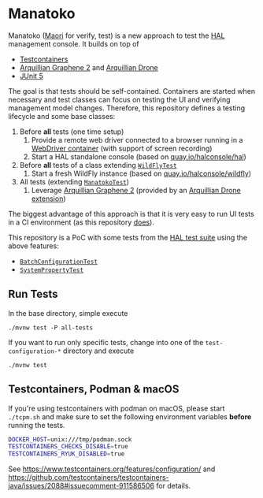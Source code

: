# Manatoko

Manatoko ([Maori](https://maoridictionary.co.nz/search?keywords=manatoko) for verify, test) is a new approach to test the [HAL](https://hal.github.io) management console. It builds on top of

- [Testcontainers](https://www.testcontainers.org/)
- [Arquillian Graphene 2](http://arquillian.org/arquillian-graphene/) and [Arquillian Drone](http://arquillian.org/arquillian-extension-drone/)
- [JUnit 5](https://junit.org/junit5/)

The goal is that tests should be self-contained. Containers are started when necessary and test classes can focus on testing the UI and verifying management model changes. Therefore, this repository defines a testing lifecycle and some base classes:  

1. Before **all** tests (one time setup)
   1. Provide a remote web driver connected to a browser running in a [WebDriver container](https://www.testcontainers.org/modules/webdriver_containers/) (with support of screen recording)
   3. Start a HAL standalone console (based on [quay.io/halconsole/hal](https://quay.io/repository/halconsole/hal))
2. Before **all** tests of a class extending [`WildFlyTest`](test-common/src/main/java/org/jboss/hal/manatoko/test/WildFlyTest.java)
   1. Start a fresh WildFly instance (based on [quay.io/halconsole/wildfly](https://quay.io/repository/halconsole/wildfly))
3. All tests (extending [`ManatokoTest`](test-common/src/main/java/org/jboss/hal/manatoko/test/ManatokoTest.java))
   1. Leverage [Arquillian Graphene 2](http://arquillian.org/arquillian-graphene/) (provided by an [Arquillian Drone extension](https://github.com/arquillian/arquillian-extension-drone/blob/master/docs/drone-spi.adoc))

The biggest advantage of this approach is that it is very easy to run UI tests in a CI environment (as this repository [does](.github/workflows/ci.yml)).

This repository is a PoC with some tests from the [HAL test suite](https://github.com/hal/testsuite.next) using the above features:

- [`BatchConfigurationTest`](test-configuration-batch/src/test/java/org/jboss/hal/manatoko/configuration/batch/BatchConfigurationTest.java)
- [`SystemPropertyTest`](test-configuration-systemproperty/src/test/java/org/jboss/hal/manatoko/configuration/systemproperty/SystemPropertyTest.java)

## Run Tests

In the base directory, simple execute

```shell
./mvnw test -P all-tests 
```

If you want to run only specific tests, change into one of the `test-configuration-*` directory and execute

```shell
./mvnw test 
```

## Testcontainers, Podman & macOS

If you're using testcontainers with podman on macOS, please start `./tcpm.sh` and make sure to set the following environment variables **before** running the tests.

```sh
DOCKER_HOST=unix:///tmp/podman.sock
TESTCONTAINERS_CHECKS_DISABLE=true
TESTCONTAINERS_RYUK_DISABLED=true
```

See https://www.testcontainers.org/features/configuration/ and https://github.com/testcontainers/testcontainers-java/issues/2088#issuecomment-911586506 for details.
